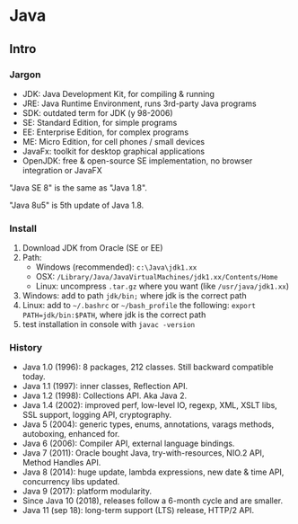 # Java

## Intro

### Jargon

- JDK: Java Development Kit, for compiling & running
- JRE: Java Runtime Environment, runs 3rd-party Java programs
- SDK: outdated term for JDK (y 98-2006)
- SE: Standard Edition, for simple programs
- EE: Enterprise Edition, for complex programs
- ME: Micro Edition, for cell phones / small devices
- JavaFx: toolkit for desktop graphical applications
- OpenJDK: free & open-source SE implementation, no browser integration or JavaFX

"Java SE 8" is the same as "Java 1.8".

"Java 8u5" is 5th update of Java 1.8.

### Install

1. Download JDK from Oracle (SE or EE)
1. Path:
    - Windows (recommended): `c:\Java\jdk1.xx`
    - OSX: `/Library/Java/JavaVirtualMachines/jdk1.xx/Contents/Home`
    - Linux: uncompress `.tar.gz` where you want (like `/usr/java/jdk1.xx`)
1. Windows: add to path `jdk/bin;` where jdk is the correct path
1. Linux: add to `~/.bashrc` or `~/bash_profile` the following: `export PATH=jdk/bin:$PATH`, where jdk is the correct path
1. test installation in console with `javac -version`

### History

- Java 1.0 (1996): 8 packages, 212 classes. Still backward compatible today.
- Java 1.1 (1997): inner classes, Reflection API.
- Java 1.2 (1998): Collections API. Aka Java 2.
- Java 1.4 (2002): improved perf, low-level IO, regexp, XML, XSLT libs, SSL support, logging API, cryptography.
- Java 5 (2004): generic types, enums, annotations, varags methods, autoboxing, enhanced for.
- Java 6 (2006): Compiler API, external language bindings.
- Java 7 (2011): Oracle bought Java, try-with-resources, NIO.2 API, Method Handles API.
- Java 8 (2014): huge update, lambda expressions, new date & time API, concurrency libs updated.
- Java 9 (2017): platform modularity.
- Since Java 10 (2018), releases follow a 6-month cycle and are smaller.
- Java 11 (sep 18): long-term support (LTS) release, HTTP/2 API.